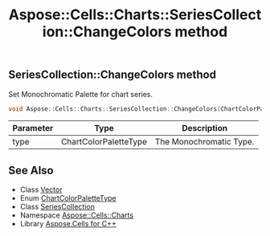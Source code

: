 ﻿---
title: Aspose::Cells::Charts::SeriesCollection::ChangeColors method
linktitle: ChangeColors
second_title: Aspose.Cells for C++ API Reference
description: 'Aspose::Cells::Charts::SeriesCollection::ChangeColors method. Set Monochromatic Palette for chart series in C++.'
type: docs
weight: 2100
url: /cpp/aspose.cells.charts/seriescollection/changecolors/
---
## SeriesCollection::ChangeColors method


Set Monochromatic Palette for chart series.

```cpp
void Aspose::Cells::Charts::SeriesCollection::ChangeColors(ChartColorPaletteType type)
```


| Parameter | Type | Description |
| --- | --- | --- |
| type | ChartColorPaletteType | The Monochromatic Type. |

## See Also

* Class [Vector](../../../aspose.cells/vector/)
* Enum [ChartColorPaletteType](../../chartcolorpalettetype/)
* Class [SeriesCollection](../)
* Namespace [Aspose::Cells::Charts](../../)
* Library [Aspose.Cells for C++](../../../)
